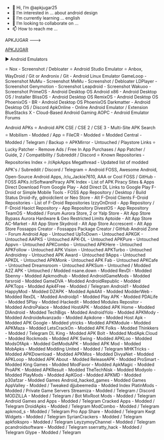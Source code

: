 - 👋 Hi, I’m @apkjugar25
- 👀 I’m interested in ... about android design
- 🌱 I’m currently learning ... english
- 💞️ I’m looking to collaborate on ...
- 📫 How to reach me ...

<!---
apkjugar25/apkjugar25 is a ✨ special ✨ repository because its `README.md` (this file) appears on your GitHub profile.
You can click the Preview link to take a look at your changes.
--->


APKJUGAR --->

<a href="https://apkjugar.com">APKJUGAR</a>

► Android Emulators

⭐ Nox - Screenshot / Debloater
⭐ Android Studio Emulator
⭐ Anbox, WayDroid / Git or Andronix / Git - Android Linux Emulator
GameLoop - Screenshot
MuMu - Screenshot
MeMu - Screenshot / Debloater
LDPlayer - Screenshot
Genymotion - Screenshot
Leapdroid - Screenshot
Wakuoo - Screenshot
PrimeOS - Android Desktop OS
Android x86 - Android Desktop OS / Installer
BlissOS - Android Desktop OS
RemixOS - Android Desktop OS
PhoenixOS - BR - Android Desktop OS
PhoenixOS Darkmatter - Android Desktop OS / Discord
ApkOnline - Online Android Emulator / Extension
BlueStacks X - Cloud-Based Android Gaming
AOPC - Android Emulator Forums


 Android APKs
⭐ Android APK CSE / CSE 2 / CSE 3 - Multi-Site APK Search
⭐ Mobilism - Modded / App
⭐ FileCR - Modded
⭐ Modded Central - Modded / Telegram / Backup
⭐ APKMirror - Untouched / Playstore Links
⭐ Lucky Patcher - Remove Ads / Free In App Purchases / App Patcher / Guide, 2 / Compatibility / Subreddit / Discord
⭐ Known Repositories - Repositories Index
⭐ /r/ApkApps Megathread - Updated list of modded APK's / Subreddit / Discord / Telegram
⭐ Android FOSS, Awesome Android, Open-Source Android Apps, /r/u_Jackie7610, AAA or Cool FOSS / GitHub - FOSS APKs
/r/SoftwarePiracy APK Index - List of APK Piracy Sites & Apps
Direct Download From Google Play - Add Direct DL Links to Google Play
F-Droid or Simple Mobile Tools - FOSS App Repository / Desktop / Build Status
Droid-ify, gdroidclient or Neo Store - Alt F-Droid Clients
F-Droid Repositories - List of F-Droid Repositories
IzzyOnDroid - App Repository / F-Droid
Haoict Repository - App Repository
DivestOS - App Repository
TeamOS - Modded / Forum
Aurora Store, 2 or Yalp Store - Alt App Store
Bypass Aurora Hardware & Geo Restricted Limits
Aptoide - Alt App Store
AC-Market - Alt App Store
Skydroid - Alt App Store
Accrescent - Alt App Store
Fossapps Creator - Fossapps Package Creator / GitHub
Android Zone - Forum
Android App - Untouched
UpToDown - Untouched
APKGK - Untouched
AAPKS - Untouched
APK-DL - Untouched
APKPure - Untouched
Appvn - Untouched
APKCombo - Untouched
APKHere - Untouched
APKFollow - Untouched
APK Vision - Untouched
APKTurbo - Untouched
Androidrey - Untouched
APK Award - Untouched
9Apps - Untouched
APKDL - Untouched
APKMonk - Untouched
APK Fab - Untouched
APKCafe - Untouched
Dreamsroom - Untouched
APKSum - Untouched / Modded
A2Z APK - Untouched / Modded
nsane.down - Modded
RevDl - Modded
Sbenny - Modded
Apkmodhub - Modded
AndroidGameMods - Modded
farsroid - Modded
GameDVA - Modded
AndroidRepublic - Modded
APKTops - Modded
Apk4Free - Modded / Telegram
Android1 - Modded
HappyMod - Modded
DZAPK - Modded
Apk4All - Modded
ModderWeb - Modded
RexDL - Modded
Androidp1 - Modded
Play APK - Modded
PDALife - Modded
5Play - Modded
iHackedit - Modded
Modules Repositor - Modded
AndroPalace - Modded
HostAPK - Modded
APK Home - Modded
DlAndroid - Modded
TechBigs - Modded
AndroidYolo - Modded
APKMody - Modded
AndroideAvanzado - Modded
Apkdone - Modded
Host Apk - Modded
APK Google - Modded
ytricks - Modded
APKModule - Modded
APKMaza - Modded
LetsCrackOn - Modded
APK Folks - Modded
Thinkkers - Modded / Telegram
DL King - Modded
APK Bolt - Modded
ModApk.Cloud - Modded
Rockmods - Modded
APK Swing - Modded
APKLoo - Modded
ModsOfApk - Modded
GetModsAPK - Modded
APK Mod - Modded
MobApks - Modded
Modding United - Modded / Telegram
MHKTricks - Modded
APKDownload - Modded
APKMos - Modded
DivyaNet - Modded
APKLoop - Modded
APK About - Modded
ReleaseAPK - Modded
ProSmart - Modded
King Games - Modded
ModFavor - Modded
ApkMagic - Modded
ProAPK - Modded
APKResult - Modded
TheTechNisk - Modded
Modyolo - Modded
PlayMods - Modded
ApKGod - Modded
APKMD - Modded
p30afzar - Modded Games
Android_hacked_games - Modded Games
AppValley - Modded / Tweaked
djjubeemedia - Modded Index
PlatinMods - Modded / Private Game Servers
Streamiza - Modded / Telegram / Discord
MODZILLA - Modded / Telegram / Bot
MixRoot Mods - Modded / Telegram
Android Games and Apps - Modded / Telegram
Cracked Apps - Modded / Telegram
DroidApks - Modded / Telegram
ModCombo - Modded / Telegram
apkmod_s - Modded / Telegram
Pro App Share - Modded / Telegram
Kwgt Widgets - Modded / Telegram
SyrianCrackers - Modded / Telegram
apkfolkspro - Modded / Telegram
LeyzymoyChannel - Modded / Telegram
pcandroidsoftware - Modded / Telegram
sserratty_hack - Modded / Telegram
Glype - Modded / Telegram
